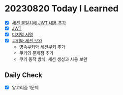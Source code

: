 # 20230820 Today I Learned
- [X] [세션 불일치에 JWT 내용 추가](../../web/session_in_distributed_server.md)
- [X] [JWT](../../Security/JWT.md)
- [X] [디지털 서명](../../Security/digital_signature.md)
- [X] [쿠키와 세션 보완](../../web/Cookie_Session.md)
    * 영속쿠키와 세션쿠키 추가
    * 쿠키의 문제점 추가
    * 쿠키 동작 방식, 세션 생성과 사용 보완
## Daily Check
- [X] 알고리즘 1문제